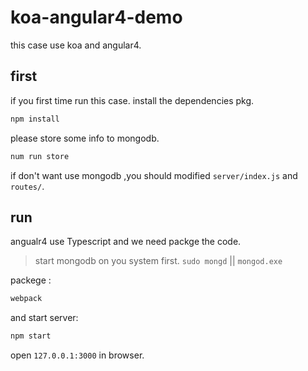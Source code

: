# koa-angular4-demo
this case use koa and angular4.

## first
if you first time run this case. install the dependencies pkg.

```sh
npm install
```

please store some info to mongodb.

```sh
num run store
```

if don't want use mongodb ,you should modified `server/index.js` and `routes/`.

## run
angualr4 use Typescript and we need packge the code.

> start mongodb on you system first. `sudo mongd` || `mongod.exe`

packege :

```sh
webpack
```

and start server:

```sh
npm start
```

open `127.0.0.1:3000` in browser.